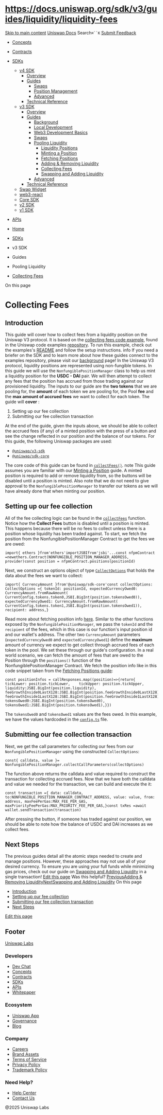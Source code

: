 # https://docs.uniswap.org/sdk/v3/guides/liquidity/liquidity-fees

[Skip to main content](https://docs.uniswap.org/sdk/v3/guides/liquidity/liquidity-fees#__docusaurus_skipToContent_fallback)
[Uniswap Docs](https://docs.uniswap.org/)
Search`⌘``K`
[Submit Feedback](https://docs.google.com/forms/d/e/1FAIpQLSdjSkZam8KiatL9XACRVxCHjDJjaPGbls77PCXDKFn4JwykXg/viewform)
  * [Concepts](https://docs.uniswap.org/concepts/overview)
  * [Contracts](https://docs.uniswap.org/contracts/v4/overview)
  * [SDKs](https://docs.uniswap.org/sdk/v4/overview)
    * [v4 SDK](https://docs.uniswap.org/sdk/v3/guides/liquidity/liquidity-fees)
      * [Overview](https://docs.uniswap.org/sdk/v4/overview)
      * [Guides](https://docs.uniswap.org/sdk/v3/guides/liquidity/liquidity-fees)
        * [Swaps](https://docs.uniswap.org/sdk/v3/guides/liquidity/liquidity-fees)
        * [Position Management](https://docs.uniswap.org/sdk/v3/guides/liquidity/liquidity-fees)
        * [Advanced](https://docs.uniswap.org/sdk/v3/guides/liquidity/liquidity-fees)
      * [Technical Reference](https://docs.uniswap.org/sdk/v3/guides/liquidity/liquidity-fees)
    * [v3 SDK](https://docs.uniswap.org/sdk/v3/guides/liquidity/liquidity-fees)
      * [Overview](https://docs.uniswap.org/sdk/v3/overview)
      * [Guides](https://docs.uniswap.org/sdk/v3/guides/liquidity/liquidity-fees)
        * [Background](https://docs.uniswap.org/sdk/v3/guides/background)
        * [Local Development](https://docs.uniswap.org/sdk/v3/guides/local-development)
        * [Web3 Development Basics](https://docs.uniswap.org/sdk/v3/guides/web3-development-basics)
        * [Swaps](https://docs.uniswap.org/sdk/v3/guides/liquidity/liquidity-fees)
        * [Pooling Liquidity](https://docs.uniswap.org/sdk/v3/guides/liquidity/liquidity-fees)
          * [Liquidity Positions](https://docs.uniswap.org/sdk/v3/guides/liquidity/position-data)
          * [Minting a Position](https://docs.uniswap.org/sdk/v3/guides/liquidity/minting)
          * [Fetching Positions](https://docs.uniswap.org/sdk/v3/guides/liquidity/fetching-positions)
          * [Adding & Removing Liquidity](https://docs.uniswap.org/sdk/v3/guides/liquidity/modifying-position)
          * [Collecting Fees](https://docs.uniswap.org/sdk/v3/guides/liquidity/liquidity-fees)
          * [Swapping and Adding Liquidity](https://docs.uniswap.org/sdk/v3/guides/liquidity/swap-and-add)
        * [Advanced](https://docs.uniswap.org/sdk/v3/guides/liquidity/liquidity-fees)
      * [Technical Reference](https://docs.uniswap.org/sdk/v3/guides/liquidity/liquidity-fees)
    * [Swap Widget](https://docs.uniswap.org/sdk/v3/guides/liquidity/liquidity-fees)
    * [web3-react](https://docs.uniswap.org/sdk/v3/guides/liquidity/liquidity-fees)
    * [Core SDK](https://docs.uniswap.org/sdk/v3/guides/liquidity/liquidity-fees)
    * [v2 SDK](https://docs.uniswap.org/sdk/v3/guides/liquidity/liquidity-fees)
    * [v1 SDK](https://docs.uniswap.org/sdk/v3/guides/liquidity/liquidity-fees)
  * [APIs](https://docs.uniswap.org/api/subgraph/overview)


  * [Home](https://docs.uniswap.org/)
  * [SDKs](https://docs.uniswap.org/sdk/v4/overview)
  * v3 SDK
  * Guides
  * Pooling Liquidity
  * [Collecting Fees](https://docs.uniswap.org/sdk/v3/guides/liquidity/liquidity-fees)


On this page
# Collecting Fees
## Introduction[​](https://docs.uniswap.org/sdk/v3/guides/liquidity/liquidity-fees#introduction "Direct link to Introduction")
This guide will cover how to collect fees from a liquidity position on the Uniswap V3 protocol. It is based on the [collecting fees code example](https://github.com/Uniswap/examples/tree/main/v3-sdk/collecting-fees), found in the Uniswap code examples [repository](https://github.com/Uniswap/examples). To run this example, check out the examples's [README](https://github.com/Uniswap/examples/blob/main/v3-sdk/collecting-fees/README.md) and follow the setup instructions.
info
If you need a briefer on the SDK and to learn more about how these guides connect to the examples repository, please visit our [background](https://docs.uniswap.org/sdk/v3/guides/background) page!
In the Uniswap V3 protocol, liquidity positions are represented using non-fungible tokens. In this guide we will use the `NonfungiblePositionManager` class to help us mint a liquidity position for the **USDC - DAI** pair. We will then attempt to collect any fees that the position has accrued from those trading against our provisioned liquidity. The inputs to our guide are the **two tokens** that we are pooling for, the **amount** of each token we are pooling for, the Pool **fee** and the **max amount of accrued fees** we want to collect for each token.
The guide will **cover** :
  1. Setting up our fee collection
  2. Submitting our fee collection transaction


At the end of the guide, given the inputs above, we should be able to collect the accrued fees (if any) of a minted position with the press of a button and see the change reflected in our position and the balance of our tokens.
For this guide, the following Uniswap packages are used:
  * [`@uniswap/v3-sdk`](https://www.npmjs.com/package/@uniswap/v3-sdk)
  * [`@uniswap/sdk-core`](https://www.npmjs.com/package/@uniswap/sdk-core)


The core code of this guide can be found in [`collectFees()`](https://github.com/Uniswap/examples/blob/main/v3-sdk/collecting-fees/src/libs/liquidity.ts#L35).
note
This guide assumes you are familiar with our [Minting a Position](https://docs.uniswap.org/sdk/v3/guides/liquidity/01-minting-position.md) guide. A minted position is required to add or remove liquidity from, so the buttons will be disabled until a position is minted.
Also note that we do not need to give approval to the `NonfungiblePositionManager` to transfer our tokens as we will have already done that when minting our position.
## Setting up our fee collection[​](https://docs.uniswap.org/sdk/v3/guides/liquidity/liquidity-fees#setting-up-our-fee-collection "Direct link to Setting up our fee collection")
All of the fee collecting logic can be found in the [`collectFees`](https://github.com/Uniswap/examples/blob/be67e7df220b0a270c9d18bbaab529e017213adf/v3-sdk/collecting-fees/src/example/Example.tsx#L24) function. Notice how the **Collect Fees** button is disabled until a position is minted. This happens because there will be no fees to collect unless there is a position whose liquidity has been traded against.
To start, we fetch the position from the NonfungiblePositionManager Contract to get the fees we are owed:
```
import{ ethers }from'ethers'importJSBIfrom'jsbi'...const nfpmContract =newethers.Contract(NONFUNGIBLE_POSITION_MANAGER_ADDRESS, provider)const position = nfpmContract.positions(positionId)
```

Next, we construct an options object of type [`CollectOptions`](https://github.com/Uniswap/v3-sdk/blob/08a7c050cba00377843497030f502c05982b1c43/src/nonfungiblePositionManager.ts#L105) that holds the data about the fees we want to collect:
```
import{ CurrencyAmount }from'@uniswap/sdk-core'const collectOptions: CollectOptions ={ tokenId: positionId, expectedCurrencyOwed0: CurrencyAmount.fromRawAmount(  CurrentConfig.tokens.token0,JSBI.BigInt(position.tokensOwed0)), expectedCurrencyOwed1: CurrencyAmount.fromRawAmount(  CurrentConfig.tokens.token1,JSBI.BigInt(position.tokensOwed1)), recipient: address,}
```

Read more about fetching position info [here](https://docs.uniswap.org/sdk/v3/guides/liquidity/position-data#fetching-positions).
Similar to the other functions exposed by the `NonfungiblePositionManager`, we pass the `tokenId` and the `recipient` of the fees, which in this case is our function's input position id and our wallet's address.
The other two `CurrencyAmount` parameters (`expectedCurrencyOwed0` and `expectedCurrencyOwed1`) define the **maximum** amount of currency we expect to get collect through accrued fees of each token in the pool. We set these through our guide's configuration.
In a real world scenario, we can fetch the amount of fees that are owed to the Position through the `positions()` function of the NonfungiblePositionManager Contract. We fetch the position info like in this code snippet taken from the [Fetching Positions guide](https://docs.uniswap.org/sdk/v3/guides/liquidity/fetching-positions):
```
const positionInfos = callResponses.map((position)=>{return{    tickLower: position.tickLower,    tickUpper: position.tickUpper,    liquidity:JSBI.BigInt(position.liquidity),    feeGrowthInside0LastX128:JSBI.BigInt(position.feeGrowthInside0LastX128),    feeGrowthInside1LastX128:JSBI.BigInt(position.feeGrowthInside1LastX128),    tokensOwed0:JSBI.BigInt(position.tokensOwed0),    tokensOwed1:JSBI.BigInt(position.tokensOwed1),}})
```

The `tokensOwed0` and `tokensOwed1` values are the fees owed.
In this example, we have the values hardcoded in the [`config.ts`](https://github.com/Uniswap/examples/blob/main/v3-sdk/collecting-fees/src/config.ts) file.
## Submitting our fee collection transaction[​](https://docs.uniswap.org/sdk/v3/guides/liquidity/liquidity-fees#submitting-our-fee-collection-transaction "Direct link to Submitting our fee collection transaction")
Next, we get the call parameters for collecting our fees from our `NonfungiblePositionManager` using the constructed `CollectOptions`:
```
const{ calldata, value }= NonfungiblePositionManager.collectCallParameters(collectOptions)
```

The function above returns the calldata and value required to construct the transaction for collecting accrued fees. Now that we have both the calldata and value we needed for the transaction, we can build and execute the it:
```
const transaction ={ data: calldata, to:NONFUNGIBLE_POSITION_MANAGER_CONTRACT_ADDRESS, value: value, from: address, maxFeePerGas:MAX_FEE_PER_GAS, maxPriorityFeePerGas:MAX_PRIORITY_FEE_PER_GAS,}const txRes =await wallet.sendTransaction(transaction)
```

After pressing the button, if someone has traded against our position, we should be able to note how the balance of USDC and DAI increases as we collect fees.
## Next Steps[​](https://docs.uniswap.org/sdk/v3/guides/liquidity/liquidity-fees#next-steps "Direct link to Next Steps")
The previous guides detail all the atomic steps needed to create and manage positions. However, these approaches may not use all of your desired currency. To ensure you are using your full funds while minimizing gas prices, check out our guide on [Swapping and Adding Liquidity](https://docs.uniswap.org/sdk/v3/guides/liquidity/swap-and-add) in a single transaction!
[Edit this page](https://github.com/uniswap/uniswap-docs/tree/main/docs/sdk/v3/guides/liquidity/05-collecting-fees.md)
Was this helpful?
[PreviousAdding & Removing Liquidity](https://docs.uniswap.org/sdk/v3/guides/liquidity/modifying-position)[NextSwapping and Adding Liquidity](https://docs.uniswap.org/sdk/v3/guides/liquidity/swap-and-add)
On this page
  * [Introduction](https://docs.uniswap.org/sdk/v3/guides/liquidity/liquidity-fees#introduction)
  * [Setting up our fee collection](https://docs.uniswap.org/sdk/v3/guides/liquidity/liquidity-fees#setting-up-our-fee-collection)
  * [Submitting our fee collection transaction](https://docs.uniswap.org/sdk/v3/guides/liquidity/liquidity-fees#submitting-our-fee-collection-transaction)
  * [Next Steps](https://docs.uniswap.org/sdk/v3/guides/liquidity/liquidity-fees#next-steps)


[Edit this page](https://github.com/uniswap/uniswap-docs/tree/main/docs/sdk/v3/guides/liquidity/05-collecting-fees.md)
## Footer
[Uniswap Labs](https://docs.uniswap.org/)
### Developers
  * [Dev Chat](https://discord.com/invite/uniswap)
  * [Concepts](https://docs.uniswap.org/concepts/overview)
  * [Contracts](https://docs.uniswap.org/contracts/v4/overview)
  * [SDKs](https://docs.uniswap.org/sdk/v4/overview)
  * [APIs](https://docs.uniswap.org/api/subgraph/overview)
  * [Whitepaper](https://app.uniswap.org/whitepaper-v4.pdf)


### Ecosystem
  * [Uniswap App](https://app.uniswap.org/)
  * [Governance](https://www.uniswapfoundation.org/governance)
  * [Blog](https://blog.uniswap.org/)


### Company
  * [Careers](https://boards.greenhouse.io/uniswaplabs)
  * [Brand Assets](https://github.com/Uniswap/brand-assets/raw/main/Uniswap%20Brand%20Assets.zip)
  * [Terms of Service](https://support.uniswap.org/hc/en-us/articles/30935100859661-Uniswap-Labs-Terms-of-Service)
  * [Privacy Policy](https://support.uniswap.org/hc/en-us/articles/30934457771405-Uniswap-Labs-Privacy-Policy)
  * [Trademark Policy](https://support.uniswap.org/hc/en-us/articles/30934762216973-Uniswap-Labs-Trademark-Guidelines)


### Need Help?
  * [Help Center](https://support.uniswap.org/)
  * [Contact Us](https://support.uniswap.org/hc/en-us/requests/new)


@2025 Uniswap Labs
[](https://github.com/uniswap/uniswap-docs)[](https://twitter.com/Uniswap)[](https://discord.com/invite/uniswap)

